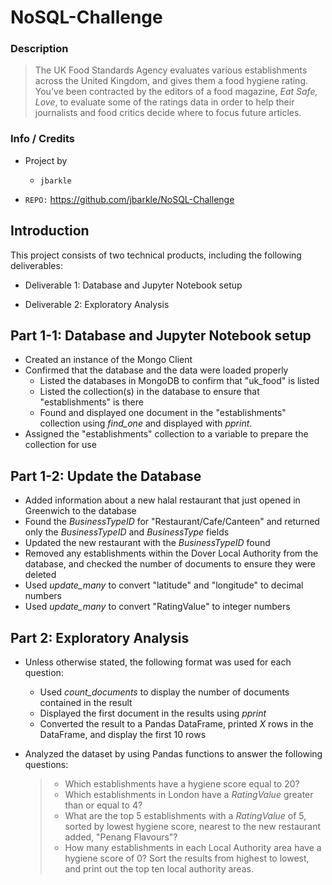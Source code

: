 # NoSQL-Challenge
### Description
>The UK Food Standards Agency evaluates various establishments across the United Kingdom, and gives them a food hygiene rating. You've been contracted by the editors of a food magazine, *Eat Safe, Love*, to evaluate some of the ratings data in order to help their journalists and food critics decide where to focus future articles.

### Info / Credits

- Project by 
    * `jbarkle` 

- `REPO:` https://github.com/jbarkle/NoSQL-Challenge

## Introduction

This project consists of two technical products, including the following deliverables:

- Deliverable 1: Database and Jupyter Notebook setup

- Deliverable 2: Exploratory Analysis

## Part 1-1: Database and Jupyter Notebook setup

- Created an instance of the Mongo Client
- Confirmed that the database and the data were loaded properly
    - Listed the databases in MongoDB to confirm that "uk_food" is listed
    - Listed the collection(s) in the database to ensure that "establishments" is there
    - Found and displayed one document in the "establishments" collection using *find_one* and displayed with *pprint*.
- Assigned the "establishments" collection to a variable to prepare the collection for use

## Part 1-2: Update the Database

- Added information about a new halal restaurant that just opened in Greenwich to the database
- Found the *BusinessTypeID* for "Restaurant/Cafe/Canteen" and returned only the *BusinessTypeID* and *BusinessType* fields
- Updated the new restaurant with the *BusinessTypeID* found
- Removed any establishments within the Dover Local Authority from the database, and checked the number of documents to ensure they were deleted
- Used *update_many* to convert "latitude" and "longitude" to decimal numbers
- Used *update_many* to convert "RatingValue" to integer numbers
## Part 2: Exploratory Analysis

- Unless otherwise stated, the following format was used for each question:
    - Used *count_documents* to display the number of documents contained in the result
    - Displayed the first document in the results using *pprint*
    - Converted the result to a Pandas DataFrame, printed *X* rows in the DataFrame, and display the first 10 rows

- Analyzed the dataset by using Pandas functions to answer the following questions:
    >- Which establishments have a hygiene score equal to 20?
    >- Which establishments in London have a *RatingValue* greater than or equal to 4?
    >- What are the top 5 establishments with a *RatingValue* of 5, sorted by lowest hygiene score, nearest to the new restaurant added, "Penang Flavours"?
    >- How many establishments in each Local Authority area have a hygiene score of 0? Sort the results from highest to lowest, and print out the top ten local authority areas.
